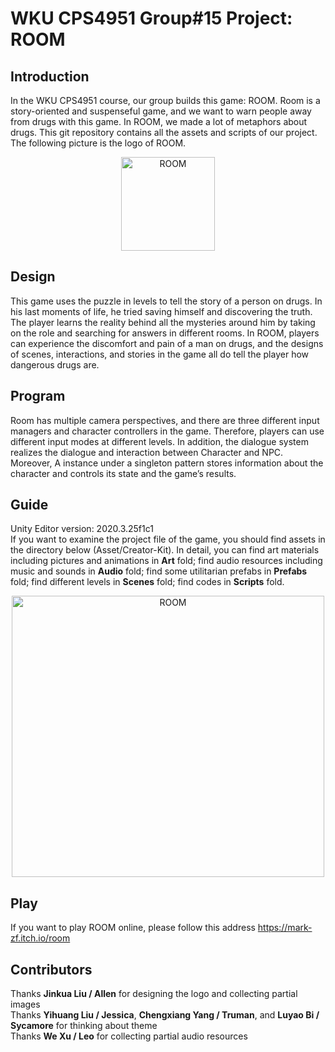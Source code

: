 # WKU CPS4951 Group#15 Project: ROOM
## Introduction  
In the WKU CPS4951 course, our group builds this game: ROOM. Room is a story-oriented and suspenseful game, and we want to warn people away from drugs 
with this game. In ROOM, we made a lot of metaphors about drugs. This git repository contains all the assets and scripts of our project.
The following picture is the logo of ROOM.  
<div align=center><img src="https://user-images.githubusercontent.com/61057370/160802261-e36150c2-5186-4433-a415-c159427c475d.jpg" width="150" height="150" alt="ROOM"/></div>
  
## Design
This game uses the puzzle in levels to tell the story of a person on drugs. In his last moments of life, he tried saving himself and discovering the truth. The player learns the reality behind all the mysteries around him by taking on the role and searching for answers in different rooms. In ROOM, players can experience the discomfort and pain of a man on drugs, and the designs of scenes, interactions, and stories in the game all do tell the player how dangerous drugs are.  


## Program
Room has multiple camera perspectives, and there are three different input managers and character controllers in the game. Therefore, players can use different input modes at different levels.  In addition, the dialogue system realizes the dialogue and interaction between Character and NPC. Moreover, A instance under a singleton pattern stores information about the character and controls its state and the game’s results.


## Guide
Unity Editor version: 2020.3.25f1c1  
If you want to examine the project file of the game, you should find assets in the directory below (Asset/Creator-Kit). In detail, you can find art materials including pictures and animations in **Art** fold; find audio resources including music and sounds in **Audio** fold; find some utilitarian prefabs in **Prefabs** fold; find different levels in **Scenes** fold; find codes in **Scripts** fold.  
<div align=center><img src="https://user-images.githubusercontent.com/61057370/199515698-a74eb5f2-20b1-4af4-b005-b4a44c8d697e.png" width="500" height="450" alt="ROOM"/></div>

## Play 
If you want to play ROOM online, please follow this address https://mark-zf.itch.io/room

## Contributors  
Thanks **Jinkua Liu / Allen** for designing the logo and collecting partial images  
Thanks **Yihuang Liu / Jessica**, **Chengxiang Yang / Truman**, and **Luyao Bi / Sycamore** for thinking about theme  
Thanks **We Xu / Leo** for collecting partial audio resources
